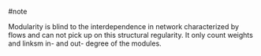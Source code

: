 #note 

Modularity is blind to the interdependence in network characterized by flows and can not pick up on this structural regularity. It only count weights and linksm in- and out- degree of the modules. 